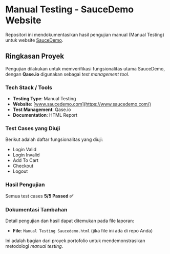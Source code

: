 # Manual Testing - SauceDemo Website

Repositori ini mendokumentasikan hasil pengujian manual (Manual Testing) untuk website [SauceDemo](https://www.saucedemo.com/).

## Ringkasan Proyek

Pengujian dilakukan untuk memverifikasi fungsionalitas utama SauceDemo, dengan **Qase.io** digunakan sebagai *test management tool*.

### Tech Stack / Tools

* **Testing Type**: Manual Testing
* **Website**: [www.saucedemo.com](https://www.saucedemo.com/)
* **Test Management**: Qase.io
* **Documentation**: HTML Report

### Test Cases yang Diuji

Berikut adalah daftar fungsionalitas yang diuji:

* Login Valid
* Login Invalid
* Add To Cart
* Checkout
* Logout

### Hasil Pengujian

Semua test cases **5/5 Passed ✅**

### Dokumentasi Tambahan

Detail pengujian dan hasil dapat ditemukan pada file laporan:

* **File**: `Manual Testing Saucedemo.html` (jika file ini ada di repo Anda)

Ini adalah bagian dari proyek portofolio untuk mendemonstrasikan metodologi *manual testing*.
